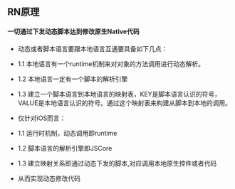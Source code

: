 ## RN原理
#### 一切通过下发动态脚本达到修改原生Native代码

* 动态或者脚本语言要跟本地语言互通要具备如下几点：
* 1.1 本地语言有一个runtime机制来对对象的方法调用进行动态解析。
* 1.2 本地语言一定有一个脚本的解析引擎
* 1.3 建立一个脚本语言到本地语言的映射表，KEY是脚本语言认识的符号，VALUE是本地语言认识的符号。通过这个映射表来构建从脚本到本地的调用。

* 仅针对iOS而言：
* 1.1 运行时机制，动态调用即runtime	
* 1.2 脚本语言的解析引擎即JSCore
* 1.3 建立映射关系即通过动态下发的脚本,对应调用本地原生控件或者代码
* 从而实现动态修改代码